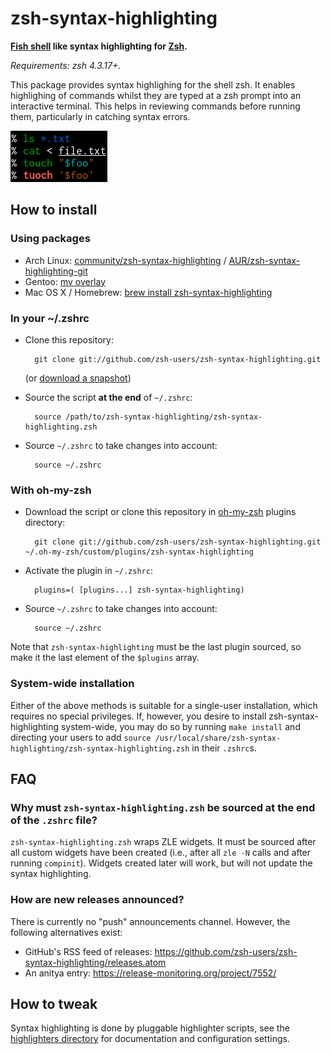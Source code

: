 zsh-syntax-highlighting
=======================

**[Fish shell](http://www.fishshell.com) like syntax highlighting for [Zsh](http://www.zsh.org).**

*Requirements: zsh 4.3.17+.*

This package provides syntax highlighing for the shell zsh.  It enables
highlighing of commands whilst they are typed at a zsh prompt into an
interactive terminal.  This helps in reviewing commands before running
them, particularly in catching syntax errors.

[![Screenshot](images/preview-smaller.png)](images/preview.png)


How to install
--------------

### Using packages

* Arch Linux: [community/zsh-syntax-highlighting](https://www.archlinux.org/packages/zsh-syntax-highlighting) / [AUR/zsh-syntax-highlighting-git](https://aur.archlinux.org/packages/zsh-syntax-highlighting-git)
* Gentoo: [mv overlay](http://gpo.zugaina.org/app-shells/zsh-syntax-highlighting)
* Mac OS X / Homebrew: [brew install zsh-syntax-highlighting](https://github.com/Homebrew/homebrew/blob/master/Library/Formula/zsh-syntax-highlighting.rb)

### In your ~/.zshrc

* Clone this repository:

        git clone git://github.com/zsh-users/zsh-syntax-highlighting.git

  (or [download a snapshot](https://github.com/zsh-users/zsh-syntax-highlighting/archive/master.tar.gz))

* Source the script **at the end** of `~/.zshrc`:

        source /path/to/zsh-syntax-highlighting/zsh-syntax-highlighting.zsh

* Source `~/.zshrc`  to take changes into account:

        source ~/.zshrc


### With oh-my-zsh

* Download the script or clone this repository in [oh-my-zsh](http://github.com/robbyrussell/oh-my-zsh) plugins directory:

        git clone git://github.com/zsh-users/zsh-syntax-highlighting.git ~/.oh-my-zsh/custom/plugins/zsh-syntax-highlighting

* Activate the plugin in `~/.zshrc`:

        plugins=( [plugins...] zsh-syntax-highlighting)

* Source `~/.zshrc`  to take changes into account:

        source ~/.zshrc

Note that `zsh-syntax-highlighting` must be the last plugin sourced,
so make it the last element of the `$plugins` array.

### System-wide installation

Either of the above methods is suitable for a single-user installation, which requires
no special privileges.  If, however, you desire to install zsh-syntax-highlighting
system-wide, you may do so by running `make install` and directing your users to
add `source /usr/local/share/zsh-syntax-highlighting/zsh-syntax-highlighting.zsh`
in their `.zshrc`s.


FAQ
---

### Why must `zsh-syntax-highlighting.zsh` be sourced at the end of the `.zshrc` file?

`zsh-syntax-highlighting.zsh` wraps ZLE widgets.  It must be sourced after all
custom widgets have been created (i.e., after all `zle -N` calls and after
running `compinit`).  Widgets created later will work, but will not update the
syntax highlighting.

### How are new releases announced?

There is currently no "push" announcements channel.  However, the following alternatives exist:

- GitHub's RSS feed of releases: https://github.com/zsh-users/zsh-syntax-highlighting/releases.atom
- An anitya entry: https://release-monitoring.org/project/7552/

How to tweak
------------

Syntax highlighting is done by pluggable highlighter scripts, see the [highlighters directory](highlighters)
for documentation and configuration settings.
